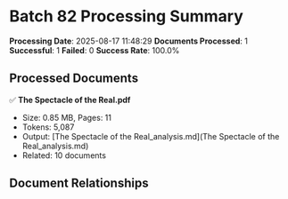 # Batch 82 Processing Summary

**Processing Date**: 2025-08-17 11:48:29
**Documents Processed**: 1
**Successful**: 1
**Failed**: 0
**Success Rate**: 100.0%

## Processed Documents

✅ **The Spectacle of the Real.pdf**
   - Size: 0.85 MB, Pages: 11
   - Tokens: 5,087
   - Output: [The Spectacle of the Real_analysis.md](The Spectacle of the Real_analysis.md)
   - Related: 10 documents

## Document Relationships
